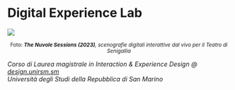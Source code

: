 # Digital Experience Lab

![](https://i.imgur.com/kDzIPCH.png)

<p align="center">
<sub>Foto: <strong><em>The Nuvole Sessions (2023)</a></strong>, scenografie digitali interattive dal vivo per il Teatro di Senigallia</sub>
</p>

Corso di Laurea magistrale in Interaction & Experience Design @ [design.unirsm.sm](http://design.unirsm.sm)  
Università degli Studi della Repubblica di San Marino
